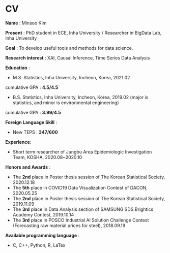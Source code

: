 # CV


**Name** : Minsoo Kim

**Present** : PhD student in ECE, Inha University / Researcher in BigData Lab, Inha University

**Goal** : To develop useful tools and methods for data science.

**Research interest** : XAI, Causal Inference, Time Series Data Analysis

**Education** :

  - M.S. Statistics, Inha University, Incheon, Korea, 2021.02
  
  cumulative GPA : **4.5/4.5**
  
  
  - B.S. Statistics, Inha University, Incheon, Korea, 2019.02
  (major is statistics, and minor is environmental engineering)
  
  cumulative GPA : **3.99/4.5**

**Foreign Language Skill** :

  - New TEPS : **347/600**


**Experience**:
  - Short term researcher of Jungbu Area Epidemiologic Investigation Team, KOSHA, 2020.08~2020.10

**Honors and Awards** :
  - The **2nd** place in Poster thesis session of The Korean Statistical Society, 2020.12.18
  - The **5th** place in COVID19 Data Visualization Contest of DACON, 2020.05.25
  - The **2nd** place in Poster thesis session of The Korean Statistical Society, 2019.11.09
  - The **3rd** place in Data Analysis section of SAMSUNG SDS Brightics Academy Contest, 2019.10.14
  - The **3rd** place in POSCO Industrial AI Solution Challenge Contest (Forecasting raw material prices for steel), 2018.09.19

 
**Available programming language** :
  - C, C++, Python, R, LaTex
